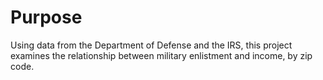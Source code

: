 # Purpose
Using data from the Department of Defense and the IRS, this project examines the relationship between military enlistment and income, by zip code.